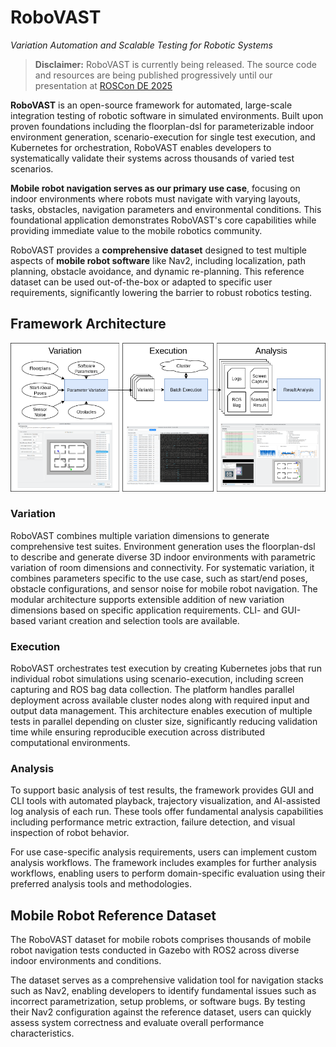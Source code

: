 # RoboVAST #

*Variation Automation and Scalable Testing for Robotic Systems*

> **Disclaimer:** RoboVAST is currently being released. The source code and resources are being published progressively until our presentation at [ROSCon DE 2025](https://roscon.ros.org/de/2025/)


**RoboVAST** is an open-source framework for automated, large-scale integration testing of robotic software in simulated environments. Built upon proven foundations including the floorplan-dsl for parameterizable indoor environment generation, scenario-execution for single test execution, and Kubernetes for orchestration, RoboVAST enables developers to systematically validate their systems across thousands of varied test scenarios.

**Mobile robot navigation serves as our primary use case**, focusing on indoor environments where robots must navigate with varying layouts, tasks, obstacles, navigation parameters and environmental conditions. This foundational application demonstrates RoboVAST's core capabilities while providing immediate value to the mobile robotics community.

RoboVAST provides a **comprehensive dataset** designed to test multiple aspects of **mobile robot software** like Nav2, including localization, path planning, obstacle avoidance, and dynamic re-planning. This reference dataset can be used out-of-the-box or adapted to specific user requirements, significantly lowering the barrier to robust robotics testing.


## Framework Architecture ##

![Framework Overview](docs/images/overview.png)

### Variation ###

RoboVAST combines multiple variation dimensions to generate comprehensive test suites. Environment generation uses the floorplan-dsl to describe and generate diverse 3D indoor environments with parametric variation of room dimensions and connectivity. For systematic variation, it combines parameters specific to the use case, such as start/end poses, obstacle configurations, and sensor noise for mobile robot navigation. The modular architecture supports extensible addition of new variation dimensions based on specific application requirements. CLI- and GUI-based variant creation and selection tools are available.

### Execution ###

RoboVAST orchestrates test execution by creating Kubernetes jobs that run individual robot simulations using scenario-execution, including screen capturing and ROS bag data collection. The platform handles parallel deployment across available cluster nodes along with required input and output data management. This architecture enables execution of multiple tests in parallel depending on cluster size, significantly reducing validation time while ensuring reproducible execution across distributed computational environments.

### Analysis ###

To support basic analysis of test results, the framework provides GUI and CLI tools with automated playback, trajectory visualization, and AI-assisted log analysis of each run. These tools offer fundamental analysis capabilities including performance metric extraction, failure detection, and visual inspection of robot behavior.

For use case-specific analysis requirements, users can implement custom analysis workflows. The framework includes examples for further analysis workflows, enabling users to perform domain-specific evaluation using their preferred analysis tools and methodologies.

## Mobile Robot Reference Dataset ##

The RoboVAST dataset for mobile robots comprises thousands of mobile robot navigation tests conducted in Gazebo with ROS2 across diverse indoor environments and conditions.

The dataset serves as a comprehensive validation tool for navigation stacks such as Nav2, enabling developers to identify fundamental issues such as incorrect parametrization, setup problems, or software bugs. By testing their Nav2 configuration against the reference dataset, users can quickly assess system correctness and evaluate overall performance characteristics.